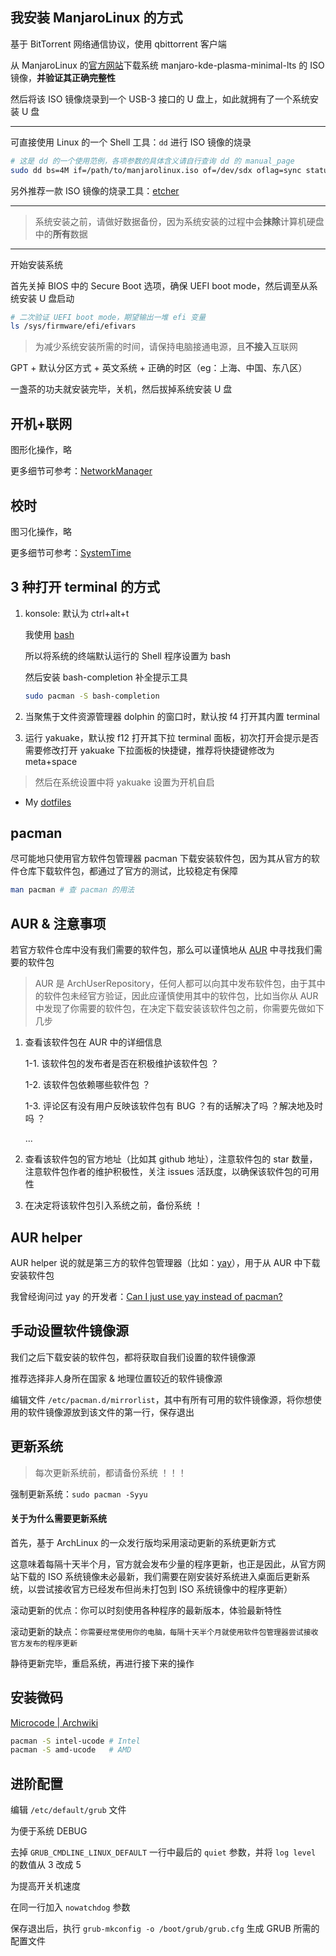 ## 我安装 ManjaroLinux 的方式

基于 BitTorrent 网络通信协议，使用 qbittorrent 客户端

从 ManjaroLinux 的[官方网站](https://manjaro.org/)下载系统 manjaro-kde-plasma-minimal-lts 的 ISO 镜像，**并验证其正确完整性**

然后将该 ISO 镜像烧录到一个 USB-3 接口的 U 盘上，如此就拥有了一个系统安装 U 盘

---

可直接使用 Linux 的一个 Shell 工具：`dd` 进行 ISO 镜像的烧录

```bash
# 这是 dd 的一个使用范例，各项参数的具体含义请自行查询 dd 的 manual_page
sudo dd bs=4M if=/path/to/manjarolinux.iso of=/dev/sdx oflag=sync status=progress
```

另外推荐一款 ISO 镜像的烧录工具：[etcher](https://www.balena.io/etcher/)

---

> 系统安装之前，请做好数据备份，因为系统安装的过程中会**抹除**计算机硬盘中的**所有**数据

---

开始安装系统

首先关掉 BIOS 中的 Secure Boot 选项，确保 UEFI boot mode，然后调至从系统安装 U 盘启动

```bash
# 二次验证 UEFI boot mode，期望输出一堆 efi 变量
ls /sys/firmware/efi/efivars
```

> 为减少系统安装所需的时间，请保持电脑接通电源，且**不接入**互联网

GPT + 默认分区方式 + 英文系统 + 正确的时区（eg：上海、中国、东八区）

一盏茶的功夫就安装完毕，关机，然后拔掉系统安装 U 盘

## 开机+联网

图形化操作，略

更多细节可参考：[NetworkManager](https://wiki.archlinux.org/title/NetworkManager)

## 校时

图习化操作，略

更多细节可参考：[SystemTime](https://wiki.archlinux.org/title/System_time)

## 3 种打开 terminal 的方式

1. konsole: 默认为 ctrl+alt+t

    我使用 [bash](https://en.wikipedia.org/wiki/Bash_(Unix_shell))
    
    所以将系统的终端默认运行的 Shell 程序设置为 bash
    
    然后安装 bash-completion 补全提示工具

    ```bash
    sudo pacman -S bash-completion
    ```

2. 当聚焦于文件资源管理器 dolphin 的窗口时，默认按 f4 打开其内置 terminal

3. 运行 yakuake，默认按 f12 打开其下拉 terminal 面板，初次打开会提示是否需要修改打开 yakuake 下拉面板的快捷键，推荐将快捷键修改为 meta+space

> 然后在系统设置中将 yakuake 设置为开机自启

- My [dotfiles](https://github.com/Brannua/.dotfiles)

## pacman

尽可能地只使用官方软件包管理器 pacman 下载安装软件包，因为其从官方的软件仓库下载软件包，都通过了官方的测试，比较稳定有保障

```bash
man pacman # 查 pacman 的用法
```

## AUR & 注意事项

若官方软件仓库中没有我们需要的软件包，那么可以谨慎地从 [AUR](https://aur.archlinux.org/) 中寻找我们需要的软件包

> AUR 是 ArchUserRepository，任何人都可以向其中发布软件包，由于其中的软件包未经官方验证，因此应谨慎使用其中的软件包，比如当你从 AUR 中发现了你需要的软件包，在决定下载安装该软件包之前，你需要先做如下几步

1. 查看该软件包在 AUR 中的详细信息

    1-1. 该软件包的发布者是否在积极维护该软件包 ？

    1-2. 该软件包依赖哪些软件包 ？

    1-3. 评论区有没有用户反映该软件包有 BUG ？有的话解决了吗 ？解决地及时吗 ？

    ...

2. 查看该软件包的官方地址（比如其 github 地址），注意软件包的 star 数量，注意软件包作者的维护积极性，关注 issues 活跃度，以确保该软件包的可用性

3. 在决定将该软件包引入系统之前，备份系统 ！

## AUR helper

AUR helper 说的就是第三方的软件包管理器（比如：[yay](https://github.com/Jguer/yay)），用于从 AUR 中下载安装软件包

我曾经询问过 yay 的开发者：[Can I just use yay instead of pacman?](https://github.com/Jguer/yay/issues/1601)

## 手动设置软件镜像源

我们之后下载安装的软件包，都将获取自我们设置的软件镜像源

推荐选择非人身所在国家 & 地理位置较近的软件镜像源

编辑文件 `/etc/pacman.d/mirrorlist`，其中有所有可用的软件镜像源，将你想使用的软件镜像源放到该文件的第一行，保存退出

## 更新系统

> 每次更新系统前，都请备份系统 ！！！

强制更新系统：`sudo pacman -Syyu`

#### 关于为什么需要更新系统

首先，基于 ArchLinux 的一众发行版均采用滚动更新的系统更新方式

这意味着每隔十天半个月，官方就会发布少量的程序更新，也正是因此，从官方网站下载的 ISO 系统镜像未必最新，我们需要在刚安装好系统进入桌面后更新系统，以尝试接收官方已经发布但尚未打包到 ISO 系统镜像中的程序更新）

滚动更新的优点：你可以时刻使用各种程序的最新版本，体验最新特性

滚动更新的缺点：`你需要经常使用你的电脑，每隔十天半个月就使用软件包管理器尝试接收官方发布的程序更新`

静待更新完毕，重启系统，再进行接下来的操作

## 安装微码

[Microcode | Archwiki](https://wiki.archlinux.org/title/Microcode)

```bash
pacman -S intel-ucode # Intel
pacman -S amd-ucode   # AMD
```

## 进阶配置

编辑 `/etc/default/grub` 文件

为便于系统 DEBUG

去掉 `GRUB_CMDLINE_LINUX_DEFAULT` 一行中最后的 `quiet` 参数，并将 `log level` 的数值从 3 改成 5

为提高开关机速度

在同一行加入 `nowatchdog` 参数

保存退出后，执行 `grub-mkconfig -o /boot/grub/grub.cfg` 生成 GRUB 所需的配置文件


